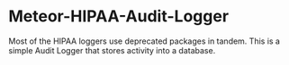 # Meteor-HIPAA-Audit-Logger
Most of the HIPAA loggers use deprecated packages in tandem. This is a simple Audit Logger that stores activity into a database.
